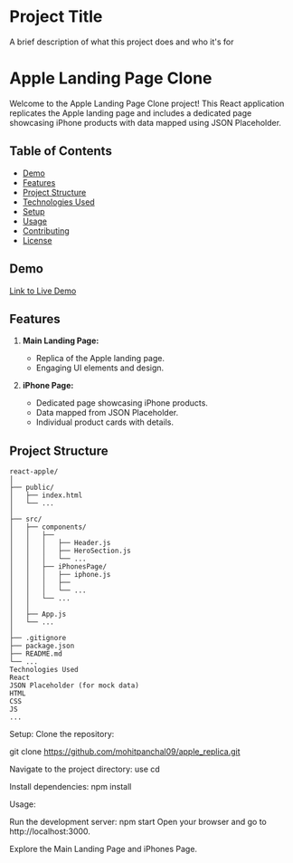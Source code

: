 
# Project Title

A brief description of what this project does and who it's for

# Apple Landing Page Clone

Welcome to the Apple Landing Page Clone project! This React application replicates the Apple landing page and includes a dedicated page showcasing iPhone products with data mapped using JSON Placeholder.

## Table of Contents

- [Demo](#demo)
- [Features](#features)
- [Project Structure](#project-structure)
- [Technologies Used](#technologies-used)
- [Setup](#setup)
- [Usage](#usage)
- [Contributing](#contributing)
- [License](#license)

## Demo

[Link to Live Demo](#) <!-- Add a link to the deployed application if available -->

## Features

1. **Main Landing Page:**
   - Replica of the Apple landing page.
   - Engaging UI elements and design.

2. **iPhone Page:**
   - Dedicated page showcasing iPhone products.
   - Data mapped from JSON Placeholder.
   - Individual product cards with details.

## Project Structure

```plaintext
react-apple/
│
├── public/
│   ├── index.html
│   └── ...
│
├── src/
│   ├── components/
│   │   ├── 
│   │   │   ├── Header.js
│   │   │   ├── HeroSection.js
│   │   │   └── ...
│   │   ├── iPhonesPage/
│   │   │   ├── iphone.js
│   │   │   ├── 
│   │   │   └── ...
│   │   └── ...
│   │
│   ├── App.js
│   └── ...
│
├── .gitignore
├── package.json
├── README.md
└── ...
Technologies Used
React
JSON Placeholder (for mock data)
HTML
CSS
JS
...
```
Setup:
Clone the repository:

git clone https://github.com/mohitpanchal09/apple_replica.git


Navigate to the project directory: use cd 

Install dependencies:
npm install

Usage:

Run the development server: npm start
Open your browser and go to http://localhost:3000.

Explore the Main Landing Page and iPhones Page.
